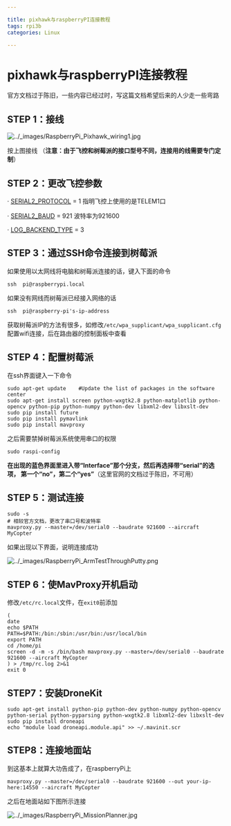 ```yaml
---

title: pixhawk与raspberryPI连接教程
tags: rpi3b
categories: Linux

---
```


# pixhawk与raspberryPI连接教程

官方文档过于陈旧，一些内容已经过时，写这篇文档希望后来的人少走一些弯路

<!--more-->

## STEP 1：接线

![../_images/RaspberryPi_Pixhawk_wiring1.jpg](http://ardupilot.org/dev/_images/RaspberryPi_Pixhawk_wiring1.jpg)

按上图接线 （**注意：由于飞控和树莓派的接口型号不同，连接用的线需要专门定制**）

## STEP 2：更改飞控参数 

·       [SERIAL2_PROTOCOL](http://ardupilot.org/copter/docs/parameters.html#serial2-protocol) = 1 指明飞控上使用的是TELEM1口

·       [SERIAL2_BAUD](http://ardupilot.org/copter/docs/parameters.html#serial2-baud) = 921 波特率为921600

·       [LOG_BACKEND_TYPE](http://ardupilot.org/copter/docs/parameters.html#log-backend-type) = 3 

## STEP 3：通过SSH命令连接到树莓派

如果使用以太网线将电脑和树莓派连接的话，键入下面的命令

```shell
ssh  pi@raspberrypi.local
```


如果没有网线而树莓派已经接入网络的话

```shell
ssh  pi@raspberry-pi's-ip-address
```

获取树莓派IP的方法有很多，如修改`/etc/wpa_supplicant/wpa_supplicant.cfg`配置wifi连接，后在路由器的控制面板中查看

## STEP 4：配置树莓派

在ssh界面键入一下命令

```shell
sudo apt-get update    #Update the list of packages in the software center
sudo apt-get install screen python-wxgtk2.8 python-matplotlib python-opencv python-pip python-numpy python-dev libxml2-dev libxslt-dev
sudo pip install future
sudo pip install pymavlink
sudo pip install mavproxy
```

之后需要禁掉树莓派系统使用串口的权限

```shell
sudo raspi-config
```

**在出现的蓝色界面里进入带“Interface”那个分支，然后再选择带“serial”的选项， 第一个“no”，第二个“yes”**（这里官网的文档过于陈旧，不可用）

## STEP 5：测试连接

```shell
sudo -s
# 相较官方文档，更改了串口号和波特率
mavproxy.py --master=/dev/serial0 --baudrate 921600 --aircraft MyCopter 
```

如果出现以下界面，说明连接成功

![../_images/RaspberryPi_ArmTestThroughPutty.png](http://ardupilot.org/dev/_images/RaspberryPi_ArmTestThroughPutty.png)

## STEP 6：使MavProxy开机启动

修改`/etc/rc.local`文件，在`exit0`前添加

```shell
(
date
echo $PATH
PATH=$PATH:/bin:/sbin:/usr/bin:/usr/local/bin
export PATH
cd /home/pi
screen -d -m -s /bin/bash mavproxy.py --master=/dev/serial0 --baudrate 921600 --aircraft MyCopter
) > /tmp/rc.log 2>&1
exit 0
```

## STEP7：安装DroneKit

```shell
sudo apt-get install python-pip python-dev python-numpy python-opencv python-serial python-pyparsing python-wxgtk2.8 libxml2-dev libxslt-dev
sudo pip install droneapi
echo "module load droneapi.module.api" >> ~/.mavinit.scr
```

## STEP8：连接地面站

到这基本上就算大功告成了，在raspberryPi上

```shell
mavproxy.py --master=/dev/serial0 --baudrate 921600 --out your-ip-here:14550 --aircraft MyCopter
```

之后在地面站如下图所示连接

![../_images/RaspberryPi_MissionPlanner.jpg](http://ardupilot.org/dev/_images/RaspberryPi_MissionPlanner.jpg)

